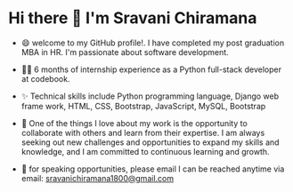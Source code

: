 # Hi there 👋 I'm Sravani Chiramana
  
- 😄 welcome to my GitHub profile!. I have completed my post graduation MBA in HR. I'm passionate about software development.

- 👩‍💻 6 months of internship experience as a Python full-stack developer at codebook.

- ✨ Technical skills include Python programming language, Django web frame work, HTML, CSS, Bootstrap, JavaScript, MySQL, Bootstrap

- 🌱  One of the things I love about my work is the opportunity to collaborate with others and learn from their expertise. I am always seeking out new challenges and opportunities to expand my skills and
knowledge, and I am committed to continuous learning and growth.

- 📧 for speaking opportunities, please email
I can be reached anytime via email: sravanichiramana1800@gmail.com

